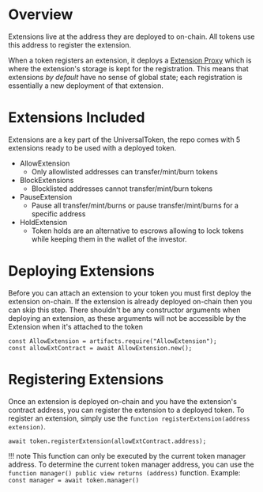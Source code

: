# Overview

Extensions live at the address they are deployed to on-chain. All tokens use this address to register the extension.

When a token registers an extension, it deploys a [Extension Proxy](https://github.com/ConsenSys/UniversalToken/blob/develop/contracts/extensions/ExtensionStorage.sol) which is where the extension's storage is kept for the registration. This means that extensions *by default* have no sense of global state; each registration is essentially a new deployment of that extension.

# Extensions Included

Extensions are a key part of the UniversalToken, the repo comes with 5 extensions ready to be used with a deployed token.

* AllowExtension
    - Only allowlisted addresses can transfer/mint/burn tokens
* BlockExtensions
    - Blocklisted addresses cannot transfer/mint/burn tokens
* PauseExtension
    - Pause all transfer/mint/burns or pause transfer/mint/burns for a specific address
* HoldExtension
    - Token holds are an alternative to escrows allowing to lock tokens while keeping them in the wallet of the investor.

# Deploying Extensions

Before you can attach an extension to your token you must first deploy the extension on-chain. If the extension
is already deployed on-chain then you can skip this step. There shouldn't be any constructor arguments when deploying
an extension, as these arguments will not be accessible by the Extension when it's attached to the token


    const AllowExtension = artifacts.require("AllowExtension");
    const allowExtContract = await AllowExtension.new();


# Registering Extensions

Once an extension is deployed on-chain and you have the extension's contract address, you can register the extension to a deployed token. To register an extension, simply use the `function registerExtension(address extension)`. 

    await token.registerExtension(allowExtContract.address);

!!! note
    This function can only be executed by the current token manager address. To determine the current token manager address, you can use the `function manager() public view returns (address)` function. Example: `const manager = await token.manager()`
